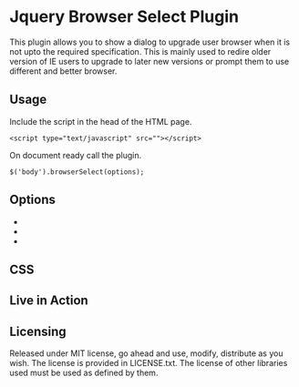 Jquery Browser Select Plugin
=================================

This plugin allows you to show a dialog to upgrade user browser when it is not upto the
required specification. This is mainly used to redire older version of IE users to upgrade
to later new versions or prompt them to use different and better browser.

Usage
-----
Include the script in the head of the HTML page.

	<script type="text/javascript" src=""></script>
	
On document ready call the plugin.

	$('body').browserSelect(options);
	
Options
-------
*	
*	
*	

CSS
---

Live in Action
--------------


Licensing
---------
Released under MIT license, go ahead and use, modify, distribute as you wish. The license is provided in LICENSE.txt. The license of other libraries used must be used as defined by them. 	
